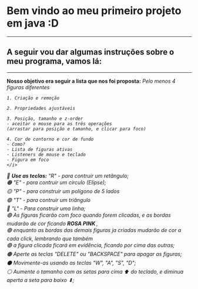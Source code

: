 <h1> Bem vindo ao meu primeiro projeto em java :D </h1>
 
<hr>

<h2> A seguir vou dar algumas instruções sobre o meu programa, vamos lá:</h2>

<hr>

<b>Nosso objetivo era seguir a lista que nos foi proposta:</b>
    <i>
    Pelo menos 4 figuras diferentes
    
    1. Criação e remoção
   
    2. Propriedades ajustáveis
   
    3. Posição, tamanho e z-order
    - aceitar o mouse para as três operações
    (arrastar para posição e tamanho, e clicar para foco)
   
    4. Cor de contorno e cor de fundo
    - Como?
    - Lista de figuras ativas
    - Listeners de mouse e teclado
    - Figura em foco 
    </i>

🔴 <b> Use as teclas:</b> "R" - para contruir um retângulo; <br>
🟠 "E" - para contruir um círculo (Elípse); <br>
🟡 "P" - para construir um polígono de 5 lados <br>
🟢 "T" - para contruir um triângulo <br>
🔵 "L" - Para construir uma linha; <br>
🟣 As figuras ficarão com foco quando forem clicadas, e as bordas mudarão de cor ficando <b> ROSA PINK </b>, <br>
🟣 enquanto as bordas das demais figuras ja criadas mudarão de cor a cada click, lembrando que também <br>
🟣 a figura clicada ficará em evidência, ficando por cima das outras; <br>
🟤 Aperte as teclas "DELETE" ou "BACKSPACE" para apagar as figuras; <br>
⚫ Movimente-as usando as teclas "W", "A", "S", "D"; <br>
⚪ Aumente o tamanho com as setas para cima ⬆ do teclado, e diminua aperta a seta para baixo ⬇; <br>
